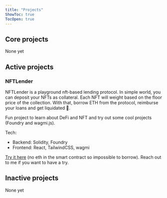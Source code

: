 ```yaml
---
title: "Projects"
ShowToc: true
TocOpen: true
---
```


## Core projects
None yet
## Active projects

### NFTLender
NFTLender is a playground nft-based lending protocol. In simple world, you can deposit your NFTs as collateral. Each NFT will weight based on the floor price of the collection. With that, borrow ETH from the protocol, reimburse your loans and get liquidated 🤑.

Fun project to learn about DeFi and NFT and try out some cool projects (Foundry and wagmi.js).

Tech:
* Backend: Solidity, Foundry
* Frontend: React, TailwindCSS, wagmi

[Try it here](https://nftlender.vercel.app/) (no eth in the smart contract so impossible to borrow). Reach out to me if you want to have a try.

## Inactive projects
None yet